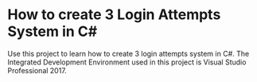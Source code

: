 # How to create 3 Login Attempts System in C#
Use this project to learn how to create 3 login attempts system in C#.
The Integrated Development Environment used in this project is Visual Studio Professional 2017.

